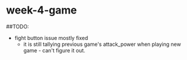 # week-4-game

##TODO:

- fight button issue mostly fixed
  - it is still tallying previous game's attack_power when playing new game - can't figure it out.